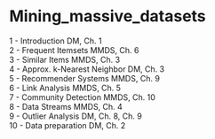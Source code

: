 # Mining_massive_datasets

1 - Introduction 	   DM, Ch. 1 <br />
2 - Frequent Itemsets	   MMDS, Ch. 6 <br />
3 - Similar Items	   MMDS, Ch. 3 <br />
4 - Approx. k-Nearest Neighbor	   DM, Ch. 3 <br />
5 - Recommender Systems	   MMDS, Ch. 9 <br />
6 - Link Analysis	   MMDS, Ch. 5 <br />
7 - Community Detection	   MMDS, Ch. 10 <br />
8 - Data Streams	   MMDS, Ch. 4 <br />
9 - Outlier Analysis	   DM, Ch. 8, Ch. 9 <br />
10 - Data preparation	   DM, Ch. 2 <br />
